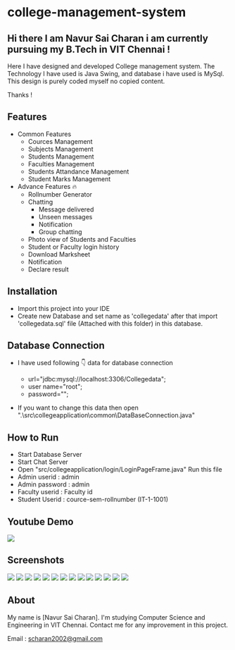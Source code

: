 # college-management-system


## Hi there I am Navur Sai Charan i am currently pursuing my B.Tech in VIT Chennai !

Here I have designed and developed College management system. The Technology I have used is Java Swing, and database i have used is MySql.
This design is purely coded myself no copied content.

Thanks !

## Features

 * Common Features 
      * Cources Management
      * Subjects Management
      * Students Management
      * Faculties Management
      * Students Attandance Management
      * Student Marks Management
 * Advance Features 🔥
      * Rollnumber Generator
      * Chatting
          * Message delivered
          * Unseen messages
          * Notification
          * Group chatting
      * Photo view of Students and Faculties
      * Student or Faculty login history
      * Download Marksheet
      * Notification
      * Declare result


## Installation

* Import this project into your IDE
* Create new Database and set name as 'collegedata' after that import 'collegedata.sql' file (Attached with this folder) in this database.

## Database Connection

* I have used following 👇 data for database connection
    * url="jdbc:mysql://localhost:3306/Collegedata";
    * user name="root";
    * password="";

* If you want to change this data then open ".\src\collegeapplication\common\DataBaseConnection.java"


## How to Run 

* Start Database Server
* Start Chat Server
* Open "src/collegeapplication/login/LoginPageFrame.java" Run this file
* Admin userid : admin
* Admin password  : admin
* Faculty userid  : Faculty id
* Student Userid  : cource-sem-rollnumber (IT-1-1001)        

## Youtube Demo

[<img src="screenshots/homepage.png" />](https://youtu.be/0Fik73ZznG0)

## Screenshots

<img src="screenshots/loginscreen.png"/>
<img src="screenshots/homepage.png"/>
<img src="screenshots/courceslist.png"/>
<img src="screenshots/subjects.png"/>
<img src="screenshots/students.png"/>
<img src="screenshots/studentdetails.png"/>
<img src="screenshots/marksheet.png"/>
<img src="screenshots/faculties.png"/>
<img src="screenshots/markattandance.png"/>
<img src="screenshots/attandancereport.png"/>
<img src="screenshots/declareresult.png"/>
<img src="screenshots/groupchatting.png"/>
<img src="screenshots/personalchatting.png"/>
<img src="screenshots/collagedetails.png"/>

## About

My name is [Navur Sai Charan]. I'm studying Computer Science and Engineering in VIT Chennai. Contact me for any improvement in this project.



Email : scharan2002@gmail.com


